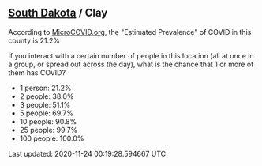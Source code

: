 
## [South Dakota](/united-states/south-dakota) / Clay

According to [MicroCOVID.org](http://microcovid.org),
the "Estimated Prevalence" of COVID in this county is 21.2%

If you interact with a certain number of people in this location
(all at once in a group, or spread out across the day), what is the chance that
1 or more of them has COVID?

- 1 person: 21.2%
- 2 people: 38.0%
- 3 people: 51.1%
- 5 people: 69.7%
- 10 people: 90.8%
- 25 people: 99.7%
- 100 people: 100.0%

Last updated: 2020-11-24 00:19:28.594667 UTC

